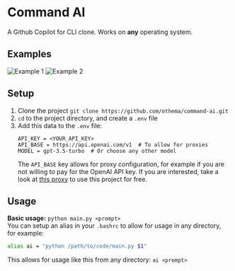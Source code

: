 # Command AI
A Github Copilot for CLI clone. Works on **any** operating system.

## Examples
![Example 1](https://user-images.githubusercontent.com/78880488/238178855-78ded997-0a1d-463c-8793-3a026d573c73.png)
![Example 2](https://user-images.githubusercontent.com/78880488/238178926-d7843136-6350-41bd-86e8-2ad80c99ae3d.png)

## Setup
1. Clone the project `git clone https://github.com/othema/command-ai.git`
2. `cd` to the project directory, and create a `.env` file
3. Add this data to the `.env` file:
	```env
	API_KEY = <YOUR_API_KEY>
	API_BASE = https://api.openai.com/v1  # To allow for proxies
	MODEL = gpt-3.5-turbo  # Or choose any other model
	```
	The `API_BASE` key allows for proxy configuration, for example if you are not willing to pay for the OpenAI API key. If you are interested, take a look at [this proxy](https://github.com/PawanOsman/ChatGPT) to use this project for free.

## Usage
**Basic usage:** `python main.py <prompt>`
<br />
You can setup an alias in your `.bashrc` to allow for usage in any directory, for example:
```bash
alias ai = "python /path/to/code/main.py $1"
```
This allows for usage like this from any directory: `ai <prompt>`
